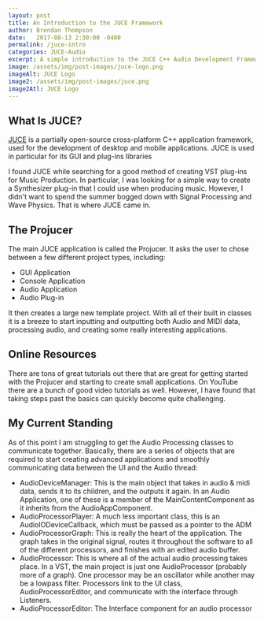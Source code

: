 ```yaml
---
layout: post
title: An Introduction to the JUCE Framework
author: Brendan Thompson
date:   2017-08-13 2:30:00 -0400
permalink: /juce-intro
categories: JUCE-Audio
excerpt: A simple introduction to the JUCE C++ Audio Development Framework
image: /assets/img/post-images/juce-logo.png
imageAlt: JUCE Logo
image2: /assets/img/post-images/juce.png
image2Atl: JUCE Logo
---
```


## What Is JUCE?

[JUCE](https://www.juce.com) is a partially open-source cross-platform C++ application framework, used for the development of desktop and mobile applications. JUCE is used in particular for its GUI and plug-ins libraries

I found JUCE while searching for a good method of creating VST plug-ins for Music Production. In particular, I was looking for a simple way to create a Synthesizer plug-in that I could use when producing music. However, I didn't want to spend the summer bogged down with Signal Processing and Wave Physics. That is where JUCE came in.

## The Projucer

The main JUCE application is called the Projucer. It asks the user to chose between a few different project types, including:
- GUI Application
- Console Application
- Audio Application
- Audio Plug-in

It then creates a large new template project. With all of their built in classes it is a breeze to start inputting and outputting both Audio and MIDI data, processing audio, and creating some really interesting applications.

## Online Resources

There are tons of great tutorials out there that are great for getting started with the Projucer and starting to create small applications. On YouTube there are a bunch of good video tutorials as well. However, I have found that taking steps past the basics can quickly become quite challenging.

## My Current Standing

As of this point I am struggling to get the Audio Processing classes to communicate together. Basically, there are a series of objects that are required to start creating advanced applications and smoothly communicating data between the UI and the Audio thread:
- AudioDeviceManager: This is the main object that takes in audio & midi data, sends it to its children, and the outputs it again. In an Audio Application, one of these is a member of the MainContentComponent as it inherits from the AudioAppComponent.
- AudioProcessorPlayer: A much less important class, this is an AudioIODeviceCallback, which must be passed as a pointer to the ADM
- AudioProcessorGraph: This is really the heart of the application. The graph takes in the original signal, routes it throughout the software to all of the different processors, and finishes with an edited audio buffer.
- AudioProcessor: This is where all of the actual audio processing takes place. In a VST, the main project is just one AudioProcessor (probably more of a graph). One processor may be an oscillator while another may be a lowpass filter. Processors link to the UI class, AudioProcessorEditor, and communicate with the interface through Listeners.
- AudioProcessorEditor: The Interface component for an audio processor